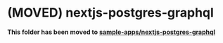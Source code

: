 # (MOVED) nextjs-postgres-graphql

**This folder has been moved to [sample-apps/nextjs-postgres-graphql](../../sample-apps/nextjs-postgres-graphql)**
